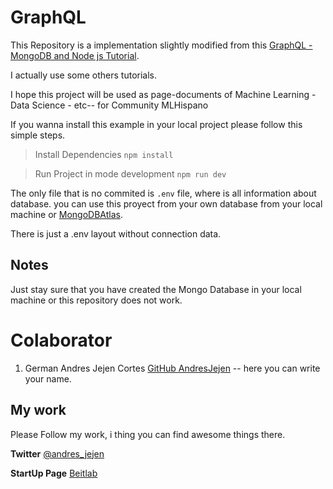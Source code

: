 # GraphQL

This Repository is a implementation slightly modified from this [GraphQL - MongoDB and Node js Tutorial](https://academind.com/learn/node-js/graphql-with-node-react-full-app/).

I actually use some others tutorials.

I hope this project will be used as page-documents of Machine Learning - Data Science - etc-- for Community MLHispano

If you wanna install this example in your local project please follow this simple steps.

> Install Dependencies
``npm install``

> Run Project in mode development
``npm run dev``

The only file that is no commited is ``.env`` file, where is all information about database. you can use this proyect from your own database from your local machine or [MongoDBAtlas](https://www.mongodb.com).

There is just a .env layout without connection data.

## Notes

Just stay sure that you have created the Mongo Database in your local machine or this repository does not work.

# Colaborator

1. German Andres Jejen Cortes [GitHub AndresJejen](https://github.com/AndresJejen)
-- here you can write your name.

## My work
Please Follow my work, i thing you can find awesome things there.

**Twitter** [@andres_jejen](https://twitter.com/andres_jejen)

**StartUp Page** [Beitlab](https://beitlab.com)
